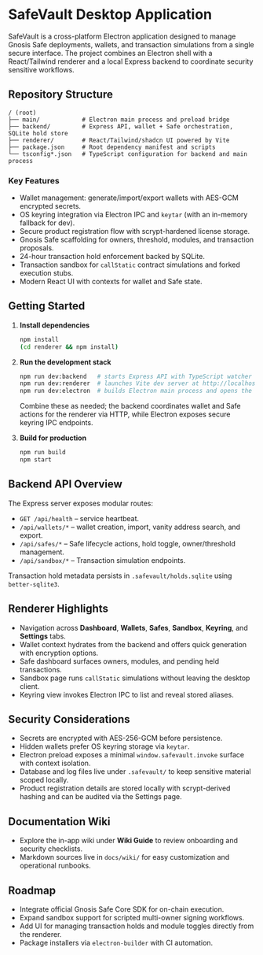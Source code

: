 # SafeVault Desktop Application

SafeVault is a cross-platform Electron application designed to manage Gnosis Safe deployments,
wallets, and transaction simulations from a single secure interface. The project combines an
Electron shell with a React/Tailwind renderer and a local Express backend to coordinate security
sensitive workflows.

## Repository Structure

```
/ (root)
├── main/            # Electron main process and preload bridge
├── backend/         # Express API, wallet + Safe orchestration, SQLite hold store
├── renderer/        # React/Tailwind/shadcn UI powered by Vite
├── package.json     # Root dependency manifest and scripts
└── tsconfig*.json   # TypeScript configuration for backend and main process
```

### Key Features

- Wallet management: generate/import/export wallets with AES-GCM encrypted secrets.
- OS keyring integration via Electron IPC and `keytar` (with an in-memory fallback for dev).
- Secure product registration flow with scrypt-hardened license storage.
- Gnosis Safe scaffolding for owners, threshold, modules, and transaction proposals.
- 24-hour transaction hold enforcement backed by SQLite.
- Transaction sandbox for `callStatic` contract simulations and forked execution stubs.
- Modern React UI with contexts for wallet and Safe state.

## Getting Started

1. **Install dependencies**

   ```bash
   npm install
   (cd renderer && npm install)
   ```

2. **Run the development stack**

   ```bash
   npm run dev:backend   # starts Express API with TypeScript watcher
   npm run dev:renderer  # launches Vite dev server at http://localhost:5173
   npm run dev:electron  # builds Electron main process and opens the desktop shell
   ```

   Combine these as needed; the backend coordinates wallet and Safe actions for the renderer via
   HTTP, while Electron exposes secure keyring IPC endpoints.

3. **Build for production**

   ```bash
   npm run build
   npm start
   ```

## Backend API Overview

The Express server exposes modular routes:

- `GET /api/health` – service heartbeat.
- `/api/wallets/*` – wallet creation, import, vanity address search, and export.
- `/api/safes/*` – Safe lifecycle actions, hold toggle, owner/threshold management.
- `/api/sandbox/*` – Transaction simulation endpoints.

Transaction hold metadata persists in `.safevault/holds.sqlite` using `better-sqlite3`.

## Renderer Highlights

- Navigation across **Dashboard**, **Wallets**, **Safes**, **Sandbox**, **Keyring**, and **Settings**
  tabs.
- Wallet context hydrates from the backend and offers quick generation with encryption options.
- Safe dashboard surfaces owners, modules, and pending held transactions.
- Sandbox page runs `callStatic` simulations without leaving the desktop client.
- Keyring view invokes Electron IPC to list and reveal stored aliases.

## Security Considerations

- Secrets are encrypted with AES-256-GCM before persistence.
- Hidden wallets prefer OS keyring storage via `keytar`.
- Electron preload exposes a minimal `window.safevault.invoke` surface with context isolation.
- Database and log files live under `.safevault/` to keep sensitive material scoped locally.
- Product registration details are stored locally with scrypt-derived hashing and can be audited via
  the Settings page.

## Documentation Wiki

- Explore the in-app wiki under **Wiki Guide** to review onboarding and security checklists.
- Markdown sources live in `docs/wiki/` for easy customization and operational runbooks.

## Roadmap

- Integrate official Gnosis Safe Core SDK for on-chain execution.
- Expand sandbox support for scripted multi-owner signing workflows.
- Add UI for managing transaction holds and module toggles directly from the renderer.
- Package installers via `electron-builder` with CI automation.
